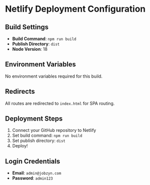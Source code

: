 # Netlify Deployment Configuration

## Build Settings
- **Build Command**: `npm run build`
- **Publish Directory**: `dist`
- **Node Version**: 18

## Environment Variables
No environment variables required for this build.

## Redirects
All routes are redirected to `index.html` for SPA routing.

## Deployment Steps
1. Connect your GitHub repository to Netlify
2. Set build command: `npm run build`
3. Set publish directory: `dist`
4. Deploy!

## Login Credentials
- **Email**: `admin@jobzyn.com`
- **Password**: `admin123`
